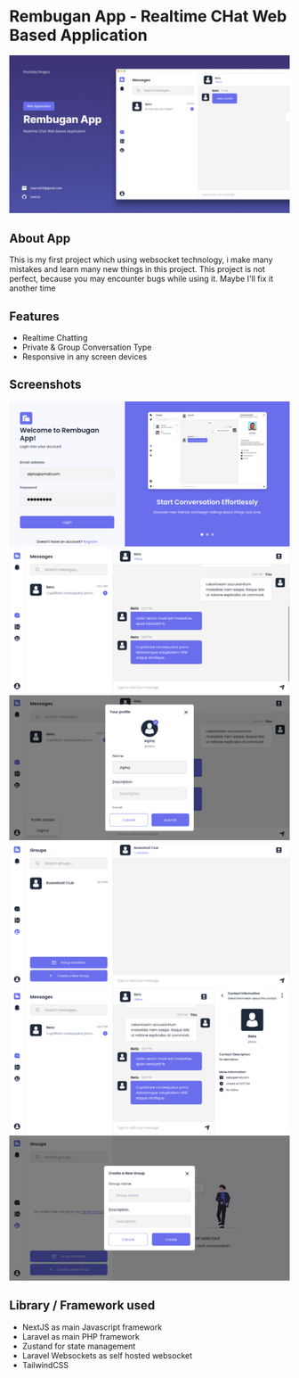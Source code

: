 # Rembugan App - Realtime CHat Web Based Application

![1](./images/hero.png)

## About App

This is my first project which using websocket technology, i make many mistakes and learn many new things in this project. This project is not perfect, because you may encounter bugs while using it. Maybe I'll fix it another time

## Features

-   Realtime Chatting
-   Private & Group Conversation Type
-   Responsive in any screen devices

## Screenshots

![2](./images/1.png)
![2](./images/2.png)
![3](./images/3.png)
![4](./images/4.png)
![5](./images/5.png)
![5](./images/6.png)

## Library / Framework used

-   NextJS as main Javascript framework
-   Laravel as main PHP framework
-   Zustand for state management
-   Laravel Websockets as self hosted websocket
-   TailwindCSS
